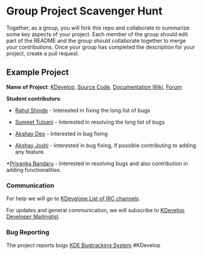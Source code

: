 # Group Project Scavenger Hunt

Together, as a group, you will fork this repo and collaborate to summarize some key aspects of your project. Each member of the group should edit part of the README and the group should collaborate together to merge your contributions. Once your group has completed the description for your project, create a pull request.

## Example Project

**Name of Project**: [KDevelop](https://www.kde.org/), [Source Code](http://code.openhub.net/project?pid=&ipid=303127&fp=303127&mp&projSelected=true&filterChecked), [Documentation Wiki](https://docs.kde.org/trunk5/en/extragear-kdevelop/kdevelop/index.html), [Forum](https://forum.kde.org/viewforum.php?f=218&sid=deab43f23b975d1faca6a80ac4d9c48a)

**Student contributors**:

* [Rahul Shinde](https://github.com/rahulvshinde) - Interested in fixing the long list of bugs
* [Sumeet Tulsani](https://github.com/stulsani) - Interested in resolving the long list of bugs
* [Akshay Deo](https://github.com/deoakshay) - Interested in bug fixing

* [Akshay Joshi](https://github.com/joshiakshay91) - Interested in bug fixing, if possible contributing to adding any feature.

*[Priyanka Bandaru](https://github.com/priyankabandaru) - Interested in resolving bugs and also contribution in adding functionalities.
### Communication

For help we will go to [KDevelope List of IRC channels](https://userbase.kde.org/IRC_Channels/en).

For updates and general communication, we will subscribe to [KDevelop Developer Mailinglist](https://mail.kde.org/mailman/listinfo/kdevelop-devel).

### Bug Reporting

The project reports bugs [KDE Bugtracking System](https://bugs.kde.org/)
#KDevelop
